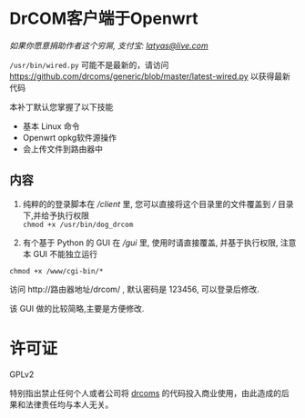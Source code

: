 DrCOM客户端于Openwrt
=======

*如果你愿意捐助作者这个穷屌, 支付宝: latyas@live.com*

`/usr/bin/wired.py` 可能不是最新的，请访问<https://github.com/drcoms/generic/blob/master/latest-wired.py> 以获得最新代码


本补丁默认您掌握了以下技能

* 基本 Linux 命令
* Openwrt opkg软件源操作
* 会上传文件到路由器中

内容
-------------

1. 纯粹的的登录脚本在 */client* 里, 您可以直接将这个目录里的文件覆盖到 */* 目录下,并给予执行权限 <br>
`chmod +x /usr/bin/dog_drcom`

2. 有个基于 Python 的 GUI 在 */gui* 里, 使用时请直接覆盖, 并基于执行权限, 注意本 GUI 不能独立运行<br>

```shell
chmod +x /www/cgi-bin/*
```

访问 http://路由器地址/drcom/ , 默认密码是 123456, 可以登录后修改.

该 GUI 做的比较简略,主要是方便修改.

# 许可证

GPLv2

特别指出禁止任何个人或者公司将 [drcoms](http://github.com/drcoms/) 的代码投入商业使用，由此造成的后果和法律责任均与本人无关。 
